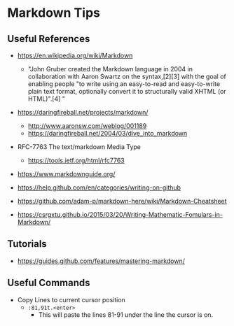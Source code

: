 
# Markdown Tips

## Useful References
- https://en.wikipedia.org/wiki/Markdown
  + "John Gruber created the Markdown language in 2004 in collaboration with Aaron Swartz on the syntax,[2][3] with the goal of enabling people "to write using an easy-to-read and easy-to-write plain text format, optionally convert it to structurally valid XHTML (or HTML)".[4] "

- https://daringfireball.net/projects/markdown/
  + http://www.aaronsw.com/weblog/001189
  + https://daringfireball.net/2004/03/dive_into_markdown

- RFC-7763 The text/markdown Media Type
  + https://tools.ietf.org/html/rfc7763

- https://www.markdownguide.org/

- https://help.github.com/en/categories/writing-on-github

- https://github.com/adam-p/markdown-here/wiki/Markdown-Cheatsheet

- https://csrgxtu.github.io/2015/03/20/Writing-Mathematic-Fomulars-in-Markdown/


## Tutorials
- https://guides.github.com/features/mastering-markdown/


## Useful Commands

- Copy Lines to current cursor position
  + ```:81,91t.<enter>```
    * This will paste the lines 81-91 under the line the cursor is on.
